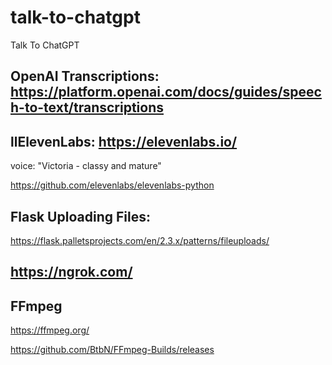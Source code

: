 # talk-to-chatgpt
Talk To ChatGPT

## OpenAI Transcriptions: https://platform.openai.com/docs/guides/speech-to-text/transcriptions

## llElevenLabs: https://elevenlabs.io/

voice: "Victoria - classy and mature"

https://github.com/elevenlabs/elevenlabs-python

## Flask Uploading Files: 
https://flask.palletsprojects.com/en/2.3.x/patterns/fileuploads/

## https://ngrok.com/

## FFmpeg
https://ffmpeg.org/

https://github.com/BtbN/FFmpeg-Builds/releases
